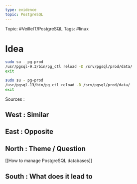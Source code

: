 ```yaml
---
type: evidence
topic: PostgreSQL 
---
```

Topic: #VeilleIT/PostgreSQL 
Tags: #linux 

# Idea

```Bash
sudo su - pg-prod
/usr/pgsql-9.3/bin/pg_ctl reload -D /srv/pgsql/prod/data/
exit
```

```Bash
sudo su - pg-prod
/usr/pgsql-13/bin/pg_ctl reload -D /srv/pgsql/prod/data/
exit
```

Sources :

## West : Similar

## East : Opposite

## North : Theme / Question

[[How to manage PostgreSQL databases]]

## South : What does it lead to



